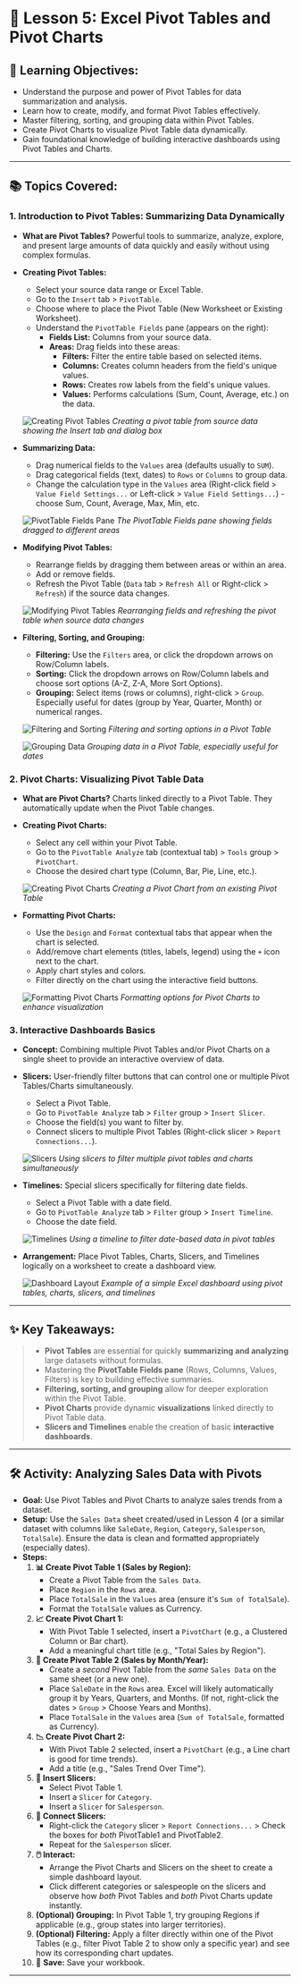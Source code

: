 # 🔄 Lesson 5: Excel Pivot Tables and Pivot Charts

## 🎯 Learning Objectives:

* Understand the purpose and power of Pivot Tables for data summarization and analysis.
* Learn how to create, modify, and format Pivot Tables effectively.
* Master filtering, sorting, and grouping data within Pivot Tables.
* Create Pivot Charts to visualize Pivot Table data dynamically.
* Gain foundational knowledge of building interactive dashboards using Pivot Tables and Charts.

---

## 📚 Topics Covered:

### 1. Introduction to Pivot Tables: Summarizing Data Dynamically

* **What are Pivot Tables?** Powerful tools to summarize, analyze, explore, and present large amounts of data quickly and easily without using complex formulas.
* **Creating Pivot Tables:**

  * Select your source data range or Excel Table.
  * Go to the `Insert` tab > `PivotTable`.
  * Choose where to place the Pivot Table (New Worksheet or Existing Worksheet).
  * Understand the `PivotTable Fields` pane (appears on the right):
    * **Fields List:** Columns from your source data.
    * **Areas:** Drag fields into these areas:
      * **Filters:** Filter the entire table based on selected items.
      * **Columns:** Creates column headers from the field's unique values.
      * **Rows:** Creates row labels from the field's unique values.
      * **Values:** Performs calculations (Sum, Count, Average, etc.) on the data.

  ![Creating Pivot Tables](./Images/Lesson5/create_pivot_table.png)
  *Creating a pivot table from source data showing the Insert tab and dialog box*
* **Summarizing Data:**

  * Drag numerical fields to the `Values` area (defaults usually to `SUM`).
  * Drag categorical fields (text, dates) to `Rows` or `Columns` to group data.
  * Change the calculation type in the `Values` area (Right-click field > `Value Field Settings...` or Left-click > `Value Field Settings...`) - choose Sum, Count, Average, Max, Min, etc.

  ![PivotTable Fields Pane](./Images/Lesson5/pivot_fields_pane.png)
  *The PivotTable Fields pane showing fields dragged to different areas*
* **Modifying Pivot Tables:**

  * Rearrange fields by dragging them between areas or within an area.
  * Add or remove fields.
  * Refresh the Pivot Table (`Data` tab > `Refresh All` or Right-click > `Refresh`) if the source data changes.

  ![Modifying Pivot Tables](./Images/Lesson5/modify_pivot_table.png)
  *Rearranging fields and refreshing the pivot table when source data changes*
* **Filtering, Sorting, and Grouping:**

  * **Filtering:** Use the `Filters` area, or click the dropdown arrows on Row/Column labels.
  * **Sorting:** Click the dropdown arrows on Row/Column labels and choose sort options (A-Z, Z-A, More Sort Options).
  * **Grouping:** Select items (rows or columns), right-click > `Group`. Especially useful for dates (group by Year, Quarter, Month) or numerical ranges.

  ![Filtering and Sorting](./Images/Lesson5/pivot_filtering_sorting.png)
  *Filtering and sorting options in a Pivot Table*

  ![Grouping Data](./Images/Lesson5/pivot_grouping.png)
  *Grouping data in a Pivot Table, especially useful for dates*

### 2. Pivot Charts: Visualizing Pivot Table Data

* **What are Pivot Charts?** Charts linked directly to a Pivot Table. They automatically update when the Pivot Table changes.
* **Creating Pivot Charts:**

  * Select any cell within your Pivot Table.
  * Go to the `PivotTable Analyze` tab (contextual tab) > `Tools` group > `PivotChart`.
  * Choose the desired chart type (Column, Bar, Pie, Line, etc.).

  ![Creating Pivot Charts](./Images/Lesson5/create_pivot_chart.png)
  *Creating a Pivot Chart from an existing Pivot Table*
* **Formatting Pivot Charts:**

  * Use the `Design` and `Format` contextual tabs that appear when the chart is selected.
  * Add/remove chart elements (titles, labels, legend) using the `+` icon next to the chart.
  * Apply chart styles and colors.
  * Filter directly on the chart using the interactive field buttons.

  ![Formatting Pivot Charts](./Images/Lesson5/format_pivot_chart.png)
  *Formatting options for Pivot Charts to enhance visualization*

### 3. Interactive Dashboards Basics

* **Concept:** Combining multiple Pivot Tables and/or Pivot Charts on a single sheet to provide an interactive overview of data.
* **Slicers:** User-friendly filter buttons that can control one or multiple Pivot Tables/Charts simultaneously.

  * Select a Pivot Table.
  * Go to `PivotTable Analyze` tab > `Filter` group > `Insert Slicer`.
  * Choose the field(s) you want to filter by.
  * Connect slicers to multiple Pivot Tables (Right-click slicer > `Report Connections...`).

  ![Slicers](./Images/Lesson5/slicers.png)
  *Using slicers to filter multiple pivot tables and charts simultaneously*
* **Timelines:** Special slicers specifically for filtering date fields.

  * Select a Pivot Table with a date field.
  * Go to `PivotTable Analyze` tab > `Filter` group > `Insert Timeline`.
  * Choose the date field.

  ![Timelines](./Images/Lesson5/timelines.png)
  *Using a timeline to filter date-based data in pivot tables*
* **Arrangement:** Place Pivot Tables, Charts, Slicers, and Timelines logically on a worksheet to create a dashboard view.

  ![Dashboard Layout](./Images/Lesson5/dashboard_layout.png)
  *Example of a simple Excel dashboard using pivot tables, charts, slicers, and timelines*

---

## ✨ Key Takeaways:

> * **Pivot Tables** are essential for quickly **summarizing and analyzing** large datasets without formulas.
> * Mastering the **PivotTable Fields pane** (Rows, Columns, Values, Filters) is key to building effective summaries.
> * **Filtering, sorting, and grouping** allow for deeper exploration within the Pivot Table.
> * **Pivot Charts** provide dynamic **visualizations** linked directly to Pivot Table data.
> * **Slicers and Timelines** enable the creation of basic **interactive dashboards**.

---

## 🛠️ Activity: Analyzing Sales Data with Pivots

* **Goal:** Use Pivot Tables and Pivot Charts to analyze sales trends from a dataset.
* **Setup:** Use the `Sales Data` sheet created/used in Lesson 4 (or a similar dataset with columns like `SaleDate`, `Region`, `Category`, `Salesperson`, `TotalSale`). Ensure the data is clean and formatted appropriately (especially dates).
* **Steps:**
  1. **📊 Create Pivot Table 1 (Sales by Region):**
     * Create a Pivot Table from the `Sales Data`.
     * Place `Region` in the `Rows` area.
     * Place `TotalSale` in the `Values` area (ensure it's `Sum of TotalSale`).
     * Format the `TotalSale` values as Currency.
  2. **📈 Create Pivot Chart 1:**
     * With Pivot Table 1 selected, insert a `PivotChart` (e.g., a Clustered Column or Bar chart).
     * Add a meaningful chart title (e.g., "Total Sales by Region").
  3. **📅 Create Pivot Table 2 (Sales by Month/Year):**
     * Create a *second* Pivot Table from the *same* `Sales Data` on the same sheet (or a new one).
     * Place `SaleDate` in the `Rows` area. Excel will likely automatically group it by Years, Quarters, and Months. (If not, right-click the dates > `Group` > Choose Years and Months).
     * Place `TotalSale` in the `Values` area (`Sum of TotalSale`, formatted as Currency).
  4. **📉 Create Pivot Chart 2:**
     * With Pivot Table 2 selected, insert a `PivotChart` (e.g., a Line chart is good for time trends).
     * Add a title (e.g., "Sales Trend Over Time").
  5. **🔪 Insert Slicers:**
     * Select Pivot Table 1.
     * Insert a `Slicer` for `Category`.
     * Insert a `Slicer` for `Salesperson`.
  6. **🔗 Connect Slicers:**
     * Right-click the `Category` slicer > `Report Connections...` > Check the boxes for *both* PivotTable1 and PivotTable2.
     * Repeat for the `Salesperson` slicer.
  7. **🖱️ Interact:**
     * Arrange the Pivot Charts and Slicers on the sheet to create a simple dashboard layout.
     * Click different categories or salespeople on the slicers and observe how *both* Pivot Tables and *both* Pivot Charts update instantly.
  8. **(Optional) Grouping:** In Pivot Table 1, try grouping Regions if applicable (e.g., group states into larger territories).
  9. **(Optional) Filtering:** Apply a filter directly within one of the Pivot Tables (e.g., filter Pivot Table 2 to show only a specific year) and see how its corresponding chart updates.
  10. 💾 **Save:** Save your workbook.

---

